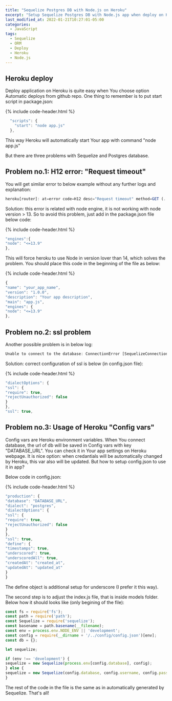 ```yaml
---
title: "Sequelize Postgres DB with Node.js on Heroku"
excerpt: "Setup Sequelize Postgres DB with Node.js app when deploy on Heroku"
last_modified_at: 2022-01-21T10:27:01-05:00
categories:
  - JavaScript
tags: 
  - Sequelize
  - ORM
  - Deploy
  - Heroku
  - Node.js
---
```


<!-- short intrduction -->
## Heroku deploy

Deploy application on Heroku is quite easy when You choose option Automatic deploys from github repo. One thing to remember is to put start script in package.json:

{% include code-header.html %}
```js
  "scripts": {
    "start": "node app.js"
  },
```
This way Heroku will automatically start Your app with command "node app.js"

But there are three problems with Sequelize and Postgres database. 

## Problem no.1: H12 error: "Request timeout"

You will get similar error to below example without any further logs and explanation:

```js
heroku[router]: at=error code=H12 desc="Request timeout" method=GET (...) dyno=web.1 connect=0ms service=30000ms status=503 bytes=0 protocol=https
```

Solution: this error is related with node engine, it is not working with node version > 13. So to avoid this problem, just add in the package.json file below code:

{% include code-header.html %}
```js
"engines":{
"node": "<=13.9"
},
```
This will force heroku to use Node in version lover than 14, which solves the problem. You should place this code in the beginning of the file as below:

{% include code-header.html %}
```js
{
"name": "your_app_name",
"version": "1.0.0",
"description": "Your app description",
"main": "app.js",
"engines": {
"node": "<=13.9"
},
```

## Problem no.2: ssl problem

Another possible problem is in below log:

```js
Unable to connect to the database: ConnectionError [SequelizeConnectionError]: self signed certificate
```

Solution: correct configuration of ssl is below (in config.json file):

{% include code-header.html %}
```js
"dialectOptions": {
"ssl": {
"require": true,
"rejectUnauthorized": false
}
},
"ssl": true,
```

## Problem no.3: Usage of Heroku "Config vars"
Config vars are Heroku environment variables. When You connect database, the url of db will be saved in Config vars with key "DATABASE_URL". You can check it in Your app settings on Heroku webpage. It is nice option: when credantials will be automatically changed by Heroku, this var also will be updated. But how to setup config.json to use it in app? 

Below code in config.json:

{% include code-header.html %}
```js
"production": {
"database": "DATABASE_URL",
"dialect": "postgres",
"dialectOptions": {
"ssl": {
"require": true,
"rejectUnauthorized": false
}
},
"ssl": true,
"define": {
"timestamps": true,
"underscored": true,
"underscoredAll": true,
"createdAt": "created_at",
"updatedAt": "updated_at"
}
}
```
The define object is additional setup for underscore (I prefer it this way).

The second step is to adjust the index.js file, that is inside models folder.
Below how it should looks like (only begining of the file):

```js
const fs = require('fs');
const path = require('path');
const Sequelize = require('sequelize');
const basename = path.basename(__filename);
const env = process.env.NODE_ENV || 'development';
const config = require(__dirname + '/../config/config.json')[env];
const db = {};

let sequelize;

if (env !== 'development') {
sequelize = new Sequelize(process.env[config.database], config);
} else {
sequelize = new Sequelize(config.database, config.username, config.password, config);
}
```

The rest of the code  in the file is the same as in automatically generated by Sequelize.
That's all!



